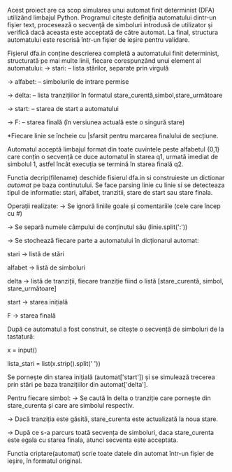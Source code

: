   Acest proiect are ca scop simularea unui automat finit determinist (DFA) utilizând limbajul Python. Programul citește definiția automatului dintr-un fișier text, procesează o secvență de simboluri introdusă de utilizator și verifică dacă aceasta este acceptată de către automat. La final, structura automatului este rescrisă într-un fișier de ieșire pentru validare.

  Fișierul dfa.in conține descrierea completă a automatului finit determinist, structurată pe mai multe linii, fiecare corespunzând unui element al automatului:
-> stari: – lista stărilor, separate prin virgulă

-> alfabet: – simbolurile de intrare permise

-> delta: – lista tranzițiilor în formatul stare_curentă,simbol,stare_următoare

-> start: – starea de start a automatului

-> F: – starea finală (în versiunea actuală este o singură stare)

*Fiecare linie se încheie cu |sfarsit pentru marcarea finalului de secțiune.

  Automatul acceptă limbajul format din toate cuvintele peste alfabetul {0,1} care conțin o secvență ce duce automatul în starea q1, urmată imediat de simbolul 1, astfel încât execuția se termină în starea finală q2.

  Functia decrip(filename) deschide fisierul dfa.in si construieste un dictionar *automat* pe baza continutului. Se face parsing linie cu linie si se detecteaza tipul de informatie: stari, alfabet, tranzitii, stare de start sau stare finala.

Operații realizate:
-> Se ignoră liniile goale și comentariile (cele care încep cu #)

-> Se separă numele câmpului de conținutul său (linie.split(':'))

-> Se stochează fiecare parte a automatului în dicționarul automat:

stari → listă de stări

alfabet → listă de simboluri

delta → listă de tranziții, fiecare tranziție fiind o listă [stare_curentă, simbol, stare_următoare]

start → starea inițială

F → starea finală

  După ce automatul a fost construit, se citește o secvență de simboluri de la tastatură:

x = input()

lista_stari = list(x.strip().split(' '))

  Se pornește din starea inițială (automat['start']) și se simulează trecerea prin stări pe baza tranzițiilor din automat['delta'].

  Pentru fiecare simbol:
-> Se caută în delta o tranziție care pornește din stare_curenta și care are simbolul respectiv.

-> Dacă tranziția este găsită, stare_curenta este actualizată la noua stare.

-> După ce s-a parcurs toată secvența de simboluri, daca stare_curenta este egala cu starea finala, atunci secventa este acceptata.

Functia criptare(automat) scrie toate datele din automat într-un fișier de ieșire, în formatul original.

